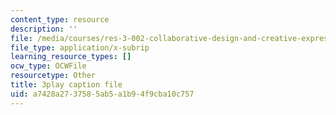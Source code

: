 ```yaml
---
content_type: resource
description: ''
file: /media/courses/res-3-002-collaborative-design-and-creative-expression-with-arduino-microcontrollers-january-iap-2017/a7428a2737585ab5a1b94f9cba10c757_kk55qwgSXcA.vtt
file_type: application/x-subrip
learning_resource_types: []
ocw_type: OCWFile
resourcetype: Other
title: 3play caption file
uid: a7428a27-3758-5ab5-a1b9-4f9cba10c757
---
```

